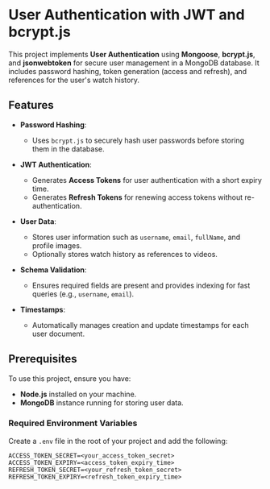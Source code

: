 # User Authentication with JWT and bcrypt.js

This project implements **User Authentication** using **Mongoose**, **bcrypt.js**, and **jsonwebtoken** for secure user management in a MongoDB database. It includes password hashing, token generation (access and refresh), and references for the user's watch history.

## Features

- **Password Hashing**:  
  - Uses `bcrypt.js` to securely hash user passwords before storing them in the database.

- **JWT Authentication**:  
  - Generates **Access Tokens** for user authentication with a short expiry time.
  - Generates **Refresh Tokens** for renewing access tokens without re-authentication.

- **User Data**:  
  - Stores user information such as `username`, `email`, `fullName`, and profile images.
  - Optionally stores watch history as references to videos.

- **Schema Validation**:  
  - Ensures required fields are present and provides indexing for fast queries (e.g., `username`, `email`).

- **Timestamps**:  
  - Automatically manages creation and update timestamps for each user document.

## Prerequisites

To use this project, ensure you have:

- **Node.js** installed on your machine.
- **MongoDB** instance running for storing user data.

### Required Environment Variables

Create a `.env` file in the root of your project and add the following:

```plaintext
ACCESS_TOKEN_SECRET=<your_access_token_secret>
ACCESS_TOKEN_EXPIRY=<access_token_expiry_time>
REFRESH_TOKEN_SECRET=<your_refresh_token_secret>
REFRESH_TOKEN_EXPIRY=<refresh_token_expiry_time>
